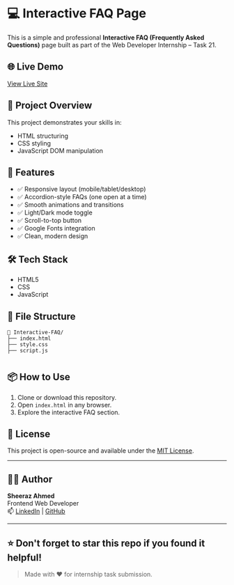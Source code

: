 
# 💻 Interactive FAQ Page

This is a simple and professional **Interactive FAQ (Frequently Asked Questions)** page built as part of the Web Developer Internship – Task 21.

## 🌐 Live Demo
[View Live Site](https://sheeraz-engineer.github.io/Interactive-FAQ/)


## 🚀 Project Overview

This project demonstrates your skills in:
- HTML structuring
- CSS styling
- JavaScript DOM manipulation

## 🎯 Features

- ✅ Responsive layout (mobile/tablet/desktop)
- ✅ Accordion-style FAQs (one open at a time)
- ✅ Smooth animations and transitions
- ✅ Light/Dark mode toggle
- ✅ Scroll-to-top button
- ✅ Google Fonts integration
- ✅ Clean, modern design

## 🛠️ Tech Stack

- HTML5
- CSS
- JavaScript

## 📁 File Structure

```
📁 Interactive-FAQ/
├── index.html
├── style.css
├── script.js
```

#

## 📦 How to Use

1. Clone or download this repository.
2. Open `index.html` in any browser.
3. Explore the interactive FAQ section.

## 📌 License

This project is open-source and available under the [MIT License](LICENSE).

---

## 👨‍💻 Author
**Sheeraz Ahmed**  
Frontend Web Developer  
📫 [LinkedIn](https://www.linkedin.com/in/sheeraz-ahmed-28317436b/) | [GitHub](https://github.com/sheeraz-engineer)




---

⭐️ Don't forget to star this repo if you found it helpful!
---

> Made with ❤️ for internship task submission.
